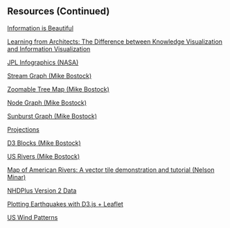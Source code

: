 ##  Resources (Continued)

[Information is Beautiful](http://www.informationisbeautiful.net/)<!-- .element: target="_blank" -->

[Learning from Architects: The Difference between Knowledge Visualization and Information Visualization](https://www.alexandria.unisg.ch/21020/1/2004_Burkhard_Learning%20from%20Architects.pdf)<!-- .element: target="_blank" -->

[JPL Infographics (NASA)](https://www.jpl.nasa.gov/infographics/)<!-- .element: target="_blank" -->

[Stream Graph (Mike Bostock)](https://bl.ocks.org/mbostock/4060954) <!-- .element: target="_blank" -->

[Zoomable Tree Map (Mike Bostock)](http://mbostock.github.io/d3/talk/20111018/treemap.html)<!-- .element: target="_blank" -->

[Node Graph (Mike Bostock)](http://bl.ocks.org/mbostock/afecf1ce04644ad9036ca146d2084895)<!-- .element: target="_blank" -->

[Sunburst Graph (Mike Bostock)](https://bl.ocks.org/timelyportfolio/69a70ead46ebbb832c8d3114113e024f)<!-- .element: target="_blank" -->

[Projections](https://bl.ocks.org/mbostock/3711652)<!-- .element: target="_blank" -->

[D3 Blocks (Mike Bostock)](https://bl.ocks.org/mbostock)<!-- .element: target="_blank" -->

[US Rivers (Mike Bostock)](https://github.com/mbostock/us-rivers)<!-- .element: target="_blank" -->

[Map of American Rivers: A vector tile demonstration and tutorial (Nelson Minar)](https://github.com/NelsonMinar/vector-river-map)<!-- .element: target="_blank" -->

[NHDPlus Version 2 Data](http://www.horizon-systems.com/nhdplus/NHDPlusV2_data.php)<!-- .element: target="_blank" -->

[Plotting Earthquakes with D3.js + Leaflet](http://jose-coto.com/visual-earth-d3-leaflet) <!-- .element: target="_blank" -->

[US Wind Patterns](http://www.senchalabs.org/philogl/PhiloGL/examples/winds/) <!-- .element: target="_blank" -->

<!-- Go into new slide after line 25. -->
